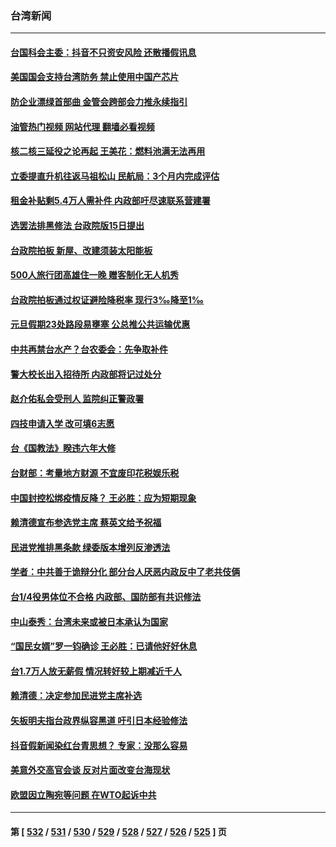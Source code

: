 ### 台湾新闻
---
#### [台国科会主委：抖音不只资安风险 还散播假讯息](../../pages/ncid1349361/n13880904.md?12091645) 
#### [美国国会支持台湾防务 禁止使用中国产芯片](../../pages/ncid1349361/n13881077.md?12091645) 
#### [防企业漂绿首部曲 金管会跨部会力推永续指引](../../pages/ncid1349361/n13880930.md?12091645) 
#### [油管热门视频 网站代理 翻墙必看视频](http://138.2.39.72:81/youtube.html?epic-marker?12091645)
#### [核二核三延役之论再起 王美花：燃料池满无法再用](../../pages/ncid1349361/n13880959.md?12091645) 
#### [立委提直升机往返马祖松山 民航局：3个月内完成评估](../../pages/ncid1349361/n13880962.md?12091645) 
#### [租金补贴剩5.4万人需补件 内政部吁尽速联系营建署](../../pages/ncid1349361/n13880976.md?12091645) 
#### [选罢法排黑修法 台政院版15日提出](../../pages/ncid1349361/n13880940.md?12091645) 
#### [台政院拍板 新屋、改建须装太阳能板](../../pages/ncid1349361/n13880965.md?12091645) 
#### [500人旅行团高雄住一晚 赠客制化无人机秀](../../pages/ncid1349361/n13880972.md?12091645) 
#### [台政院拍板通过权证避险降税率 现行3‰降至1‰](../../pages/ncid1349361/n13880971.md?12091645) 
#### [元旦假期23处路段易壅塞 公总推公共运输优惠](../../pages/ncid1349361/n13880975.md?12091645) 
#### [中共再禁台水产？台农委会：先争取补件](../../pages/ncid1349361/n13880894.md?12091645) 
#### [警大校长出入招待所 内政部将记过处分](../../pages/ncid1349361/n13880938.md?12091645) 
#### [赵介佑私会受刑人 监院纠正警政署](../../pages/ncid1349361/n13880936.md?12091645) 
#### [四技申请入学 改可填6志愿](../../pages/ncid1349361/n13880937.md?12091645) 
#### [台《国教法》睽违六年大修](../../pages/ncid1349361/n13880900.md?12091645) 
#### [台财部：考量地方财源 不宜废印花税娱乐税](../../pages/ncid1349361/n13880941.md?12091645) 
#### [中国封控松绑疫情反降？ 王必胜：应为短期现象](../../pages/ncid1349361/n13880903.md?12091645) 
#### [赖清德宣布参选党主席 蔡英文给予祝福](../../pages/ncid1349361/n13880898.md?12091645) 
#### [民进党推排黑条款 绿委版本增列反渗透法](../../pages/ncid1349361/n13880896.md?12091645) 
#### [学者：中共善于诡辩分化 部分台人厌恶内政反中了老共伎俩](../../pages/ncid1349361/n13880850.md?12091645) 
#### [台1/4役男体位不合格 内政部、国防部有共识修法](../../pages/ncid1349361/n13880838.md?12091645) 
#### [中山泰秀：台湾未来或被日本承认为国家](../../pages/ncid1349361/n13880833.md?12091645) 
#### [“国民女婿”罗一钧确诊 王必胜：已请他好好休息](../../pages/ncid1349361/n13880810.md?12091645) 
#### [台1.7万人放无薪假 情况转好较上期减近千人](../../pages/ncid1349361/n13880791.md?12091645) 
#### [赖清德：决定参加民进党主席补选](../../pages/ncid1349361/n13880711.md?12091645) 
#### [矢板明夫指台政界纵容黑道 吁引日本经验修法](../../pages/ncid1349361/n13880660.md?12091645) 
#### [抖音假新闻染红台青思想？ 专家：没那么容易](../../pages/ncid1349361/n13880619.md?12091645) 
#### [美意外交高官会谈 反对片面改变台海现状](../../pages/ncid1349361/n13880136.md?12091645) 
#### [欧盟因立陶宛等问题 在WTO起诉中共](../../pages/ncid1349361/n13880268.md?12091645) 

---
#### 第 [ [532](./532.md?12091645) / [531](./531.md?12091645) / [530](./530.md?12091645) / [529](./529.md?12091645) / [528](./528.md?12091645) / [527](./527.md?12091645) / [526](./526.md?12091645) / [525](./525.md?12091645) ] 页
